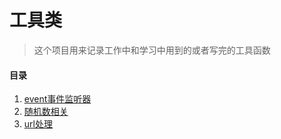 # 工具类

> 这个项目用来记录工作中和学习中用到的或者写完的工具函数

#### 目录
1. [event事件监听器](./src/event.js)
2. [随机数相关](./src/random.js)
3. [url处理](./src/url.js)